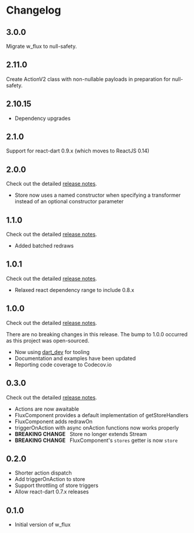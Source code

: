 # Changelog

## 3.0.0
Migrate w_flux to null-safety.

## 2.11.0
Create ActionV2 class with non-nullable payloads in preparation for null-safety.

## 2.10.15

- Dependency upgrades

## 2.1.0
Support for react-dart 0.9.x (which moves to ReactJS 0.14)

## 2.0.0
Check out the detailed [release notes](//github.com/Workiva/w_flux/releases/tag/2.0.0).

- Store now uses a named constructor when specifying a transformer instead of an optional
constructor parameter

## 1.1.0
Check out the detailed [release notes](//github.com/Workiva/w_flux/releases/tag/1.1.0).

- Added batched redraws

## 1.0.1
Check out the detailed [release notes](//github.com/Workiva/w_flux/releases/tag/1.0.1).

- Relaxed react dependency range to include 0.8.x

## 1.0.0
Check out the detailed [release notes](//github.com/Workiva/w_flux/releases/tag/1.0.0).

There are no breaking changes in this release. The bump to 1.0.0 occurred as this project was open-sourced.

- Now using [dart_dev](//github.com/Workiva/dart_dev) for tooling
- Documentation and examples have been updated
- Reporting code coverage to Codecov.io

## 0.3.0
Check out the detailed [release notes](//github.com/Workiva/w_flux/releases/tag/0.3.0).

- Actions are now awaitable
- FluxComponent provides a default implementation of getStoreHandlers
- FluxComponent adds redrawOn
- triggerOnAction with async onAction functions now works properly
- **BREAKING CHANGE** &nbsp; Store no longer extends Stream
- **BREAKING CHANGE** &nbsp; FluxComponent's `stores` getter is now `store`

## 0.2.0
- Shorter action dispatch
- Add triggerOnAction to store
- Support throttling of store triggers
- Allow react-dart 0.7.x releases

## 0.1.0
- Initial version of w_flux
